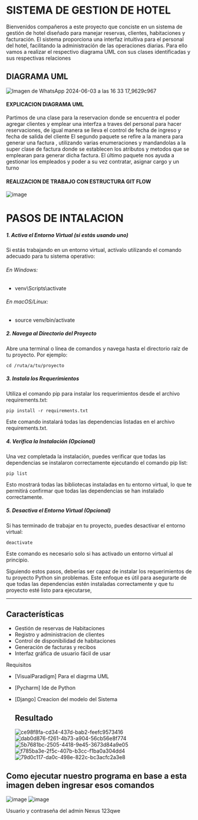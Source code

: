# SISTEMA DE GESTION DE HOTEL

Bienvenidos compañeros a este proyecto que conciste en un sistema de gestión de hotel diseñado para manejar reservas, clientes, habitaciones y facturación. El sistema proporciona una interfaz intuitiva para el personal del hotel, facilitando la administración de las operaciones diarias.
Para ello vamos a realizar el respectivo diagrama UML con sus clases identificadas y sus respectivas relaciones

## DIAGRAMA UML
![Imagen de WhatsApp 2024-06-03 a las 16 33 17_9629c967](https://github.com/Carlos11-tech/GestionHotel/assets/166561281/04b75f51-4b66-4d30-a30a-51f03a6fd771)

#### EXPLICACION DIAGRAMA UML

Partimos de una clase para la reservacion donde se encuentra el poder agregar clientes y emplear una interfza a traves del personal para hacer reservaciones, de igual manera se lleva el control de fecha de ingreso y fecha de salida del cliente
El segundo paquete se refire a la manera para generar una factura , utilizando varias enumeraciones y mandandolas a la super clase de factura donde se establecen los atributos y metodos que se emplearan para generar dicha factura.
El último paquete nos ayuda a gestionar los empleados y poder a su vez contratar, asignar cargo y un turno

#### REALIZACION DE TRABAJO CON ESTRUCTURA GIT FLOW
![image](https://github.com/Carlos11-tech/GestionHotel/assets/166561281/1d591c4a-5d8c-46c9-aedc-e40888c65c18)

# **PASOS DE INTALACION**
##### 1. Activa el Entorno Virtual (si estás usando uno)
Si estás trabajando en un entorno virtual, actívalo utilizando el comando adecuado para tu sistema operativo:

###### En Windows:   
- venv\Scripts\activate

###### En macOS/Linux: 
- source venv/bin/activate

##### 2. Navega al Directorio del Proyecto
Abre una terminal o línea de comandos y navega hasta el directorio raíz de tu proyecto. Por ejemplo:

`cd /ruta/a/tu/proyecto`

##### 3. Instala los Requerimientos
Utiliza el comando pip para instalar los requerimientos desde el archivo requirements.txt:

`pip install -r requirements.txt`

Este comando instalará todas las dependencias listadas en el archivo requirements.txt.

##### 4. Verifica la Instalación (Opcional)
Una vez completada la instalación, puedes verificar que todas las dependencias se instalaron correctamente ejecutando el comando pip list:

`pip list`

Esto mostrará todas las bibliotecas instaladas en tu entorno virtual, lo que te permitirá confirmar que todas las dependencias se han instalado correctamente.

##### 5. Desactiva el Entorno Virtual (Opcional)
Si has terminado de trabajar en tu proyecto, puedes desactivar el entorno virtual:

`deactivate`

Este comando es necesario solo si has activado un entorno virtual al principio.

Siguiendo estos pasos, deberías ser capaz de instalar los requerimientos de tu proyecto Python sin problemas. Este enfoque es útil para asegurarte de que todas las dependencias estén instaladas correctamente y que tu proyecto esté listo para ejecutarse, 

------------


## Características

- Gestión de reservas de Habitaciones 
- Registro y administracion de clientes
- Control de disponibilidad de habitaciones
- Generación de facturas y recibos
- Interfaz gráfica de usuario fácil de usar

 Requisitos

- [VisualParadigm] Para el diagrma UML
- [Pycharm] Ide de Python
- [Django] Creacion del modelo del Sistema

  ## Resultado
  ![ce98f8fa-cd34-437d-bab2-feefc9573416](https://github.com/Carlos11-tech/GestionHotel/assets/166523461/51da7e32-b625-4211-9438-1935fcc97626)
  ![dab0d876-f261-4b73-a904-56cb56e8f774](https://github.com/Carlos11-tech/GestionHotel/assets/166523461/6351ff02-b478-40c5-a7c7-74eb9ff2bbfe)
  ![5b7681bc-2505-4418-9e45-3673d84a9e05](https://github.com/Carlos11-tech/GestionHotel/assets/166523461/33eb568e-cf20-4f37-a992-8cbc37fd36ab)
  ![f785ba3e-2f5c-407b-b3cc-f1ba0a304dd4](https://github.com/Carlos11-tech/GestionHotel/assets/166523461/53c04d3c-07d6-4e7a-b589-64735d299c02)
  ![79d0c117-da0c-498e-822c-bc3acfc2a3e8](https://github.com/Carlos11-tech/GestionHotel/assets/166523461/d589cdd6-492c-4e89-8f71-33fef4a40067)

 ## Como ejecutar nuestro programa en base a esta imagen deben ingresar esos comandos
 ![image](https://github.com/Carlos11-tech/GestionHotel/assets/166523461/67f8c97d-9a11-4a87-931a-bf752b370527)
 ![image](https://github.com/Carlos11-tech/GestionHotel/assets/166523461/de3436b6-36dc-4f40-8b3c-70562a99c544)

Usuario y contraseña del admin
Nexus
123qwe

  

  


  


